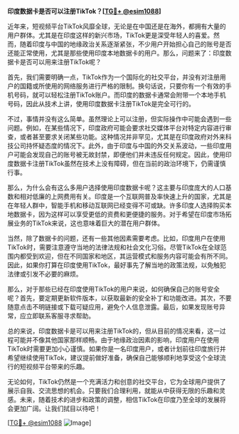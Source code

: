 **印度数据卡是否可以注册TikTok？[[TG💪+ @esim1088](https://t.me/s/esim1088)]**

近年来，短视频平台TikTok风靡全球，无论是在中国还是在海外，都拥有大量的用户群体。尤其是在印度这样的新兴市场，TikTok更是深受年轻人的喜爱。然而，随着印度与中国的地缘政治关系逐渐紧张，不少用户开始担心自己的账号是否还能正常使用，尤其是那些使用印度本地数据卡的用户。那么，问题来了：印度数据卡是否可以用来注册TikTok呢？

首先，我们需要明确一点，TikTok作为一个国际化的社交平台，并没有对注册用户的国籍或所使用的网络服务进行严格的限制。换句话说，只要你有一个有效的手机号码，就可以轻松注册TikTok账户。而印度的数据卡通常会附带一个本地手机号码，因此从技术上讲，使用印度数据卡注册TikTok是完全可行的。

不过，事情并没有这么简单。虽然理论上可以注册，但实际操作中可能会遇到一些问题。例如，在某些情况下，印度政府可能会要求社交媒体平台对特定内容进行审查，或者甚至要求关闭某些功能。这种情况并非罕见，尤其是在印度政府对外来科技公司持怀疑态度的情况下。此外，由于印度与中国的外交关系波动，一些印度用户可能会发现自己的账号被无故封禁，即便他们并未违反任何规定。因此，使用印度数据卡注册TikTok虽然在技术上没有障碍，但在当前的政治环境下，仍需谨慎行事。

那么，为什么会有这么多用户选择使用印度数据卡呢？这主要与印度庞大的人口基数和相对低廉的上网费用有关。印度是一个互联网普及率快速上升的国家，尤其是在年轻人群中，智能手机和移动互联网已经变得不可或缺。许多印度人选择购买本地数据卡，因为这样可以享受更低的资费和更便捷的服务。对于希望在印度市场拓展业务的TikTok来说，这也意味着巨大的潜在用户群体。

当然，除了数据卡的问题，还有一些其他因素需要考虑。比如，印度用户在使用TikTok时，需要注意遵守当地的法律法规和社会文化习俗。尽管TikTok在全球范围内都受到欢迎，但在不同国家和地区，其运营模式和服务内容可能会有所不同。因此，如果你打算在印度使用TikTok，最好事先了解当地的政策法规，以免触犯法律或引发不必要的麻烦。

那么，对于那些已经在印度使用TikTok的用户来说，如何确保自己的账号安全呢？首先，要定期更新软件版本，以获取最新的安全补丁和功能改进。其次，不要随意点击不明链接或下载可疑应用，避免个人信息泄露。最后，如果发现账号异常，应立即联系客服寻求帮助。

总的来说，印度数据卡是可以用来注册TikTok的，但从目前的情况来看，这一过程可能并不像其他国家那样顺畅。由于地缘政治因素的影响，印度用户在使用TikTok时需要更加小心谨慎。如果你是一名印度用户，或者计划前往印度旅行并希望继续使用TikTok，建议提前做好准备，确保自己能够顺利地享受这个全球流行的短视频平台带来的乐趣。

无论如何，TikTok仍然是一个充满活力和创意的社交平台，它为全球用户提供了展示自我、交流思想的机会。只要我们合理利用，就能从中获得无限的乐趣和灵感。未来，随着技术的进步和政策的调整，相信TikTok在印度乃至全球的发展将会更加广阔。让我们拭目以待吧！

[[TG💪+ @esim1088](https://t.me/s/esim1088) ![Image](https://i.postimg.cc/4NQfJmqS/Snipaste-2025-05-13-00-14-12.png)]